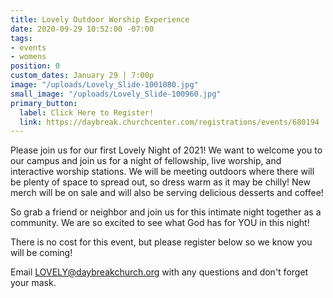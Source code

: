 ```yaml
---
title: Lovely Outdoor Worship Experience
date: 2020-09-29 10:52:00 -07:00
tags:
- events
- womens
position: 0
custom_dates: January 29 | 7:00p
image: "/uploads/Lovely_Slide-1001080.jpg"
small_image: "/uploads/Lovely_Slide-100960.jpg"
primary_button:
  label: Click Here to Register!
  link: https://daybreak.churchcenter.com/registrations/events/680194
---
```


Please join us for our first Lovely Night of 2021!  We want to welcome you to our campus and join us for a night of fellowship, live worship, and interactive worship stations.  We will be meeting outdoors where there will be plenty of space to spread out, so dress warm as it may be chilly! New merch will be on sale and will also be serving delicious desserts and coffee!

So grab a friend or neighbor and join us for this intimate night together as a community. We are so excited to see what God has for YOU in this night!

There is no cost for this event, but please register below so we know you will be coming!

Email LOVELY@daybreakchurch.org with any questions and don't forget your mask.
